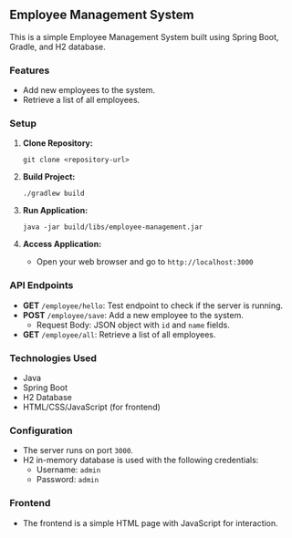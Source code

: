 ## Employee Management System

This is a simple Employee Management System built using Spring Boot, Gradle, and H2 database.

### Features
- Add new employees to the system.
- Retrieve a list of all employees.

### Setup
1. **Clone Repository:**
   ```
   git clone <repository-url>
   ```

2. **Build Project:**
   ```
   ./gradlew build
   ```

3. **Run Application:**
   ```
   java -jar build/libs/employee-management.jar
   ```

4. **Access Application:**
   - Open your web browser and go to `http://localhost:3000`

### API Endpoints
- **GET** `/employee/hello`: Test endpoint to check if the server is running.
- **POST** `/employee/save`: Add a new employee to the system.
  - Request Body: JSON object with `id` and `name` fields.
- **GET** `/employee/all`: Retrieve a list of all employees.

### Technologies Used
- Java
- Spring Boot
- H2 Database
- HTML/CSS/JavaScript (for frontend)

### Configuration
- The server runs on port `3000`.
- H2 in-memory database is used with the following credentials:
  - Username: `admin`
  - Password: `admin`

### Frontend
- The frontend is a simple HTML page with JavaScript for interaction.


